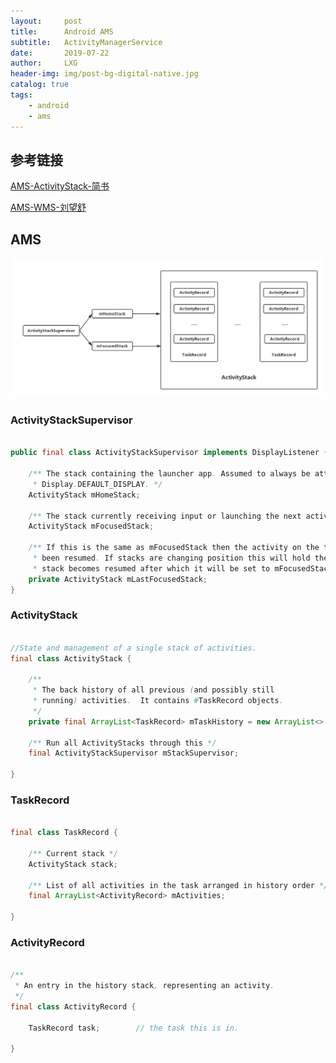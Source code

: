 ```yaml
---
layout:     post
title:      Android AMS
subtitle:   ActivityManagerService
date:       2019-07-22
author:     LXG
header-img: img/post-bg-digital-native.jpg
catalog: true
tags:
    - android
    - ams
---
```


## 参考链接

[AMS-ActivityStack-简书](https://www.jianshu.com/p/94816e52cd77)

[AMS-WMS-刘望舒](https://www.jianshu.com/nb/15245431)

## AMS

![ams_activity_stack](/images/ams/ams_activity_stack.png)

### ActivityStackSupervisor

```java

public final class ActivityStackSupervisor implements DisplayListener {

    /** The stack containing the launcher app. Assumed to always be attached to
     * Display.DEFAULT_DISPLAY. */
    ActivityStack mHomeStack;

    /** The stack currently receiving input or launching the next activity. */
    ActivityStack mFocusedStack;

    /** If this is the same as mFocusedStack then the activity on the top of the focused stack has
     * been resumed. If stacks are changing position this will hold the old stack until the new
     * stack becomes resumed after which it will be set to mFocusedStack. */
    private ActivityStack mLastFocusedStack;
}

```


### ActivityStack

```java

//State and management of a single stack of activities.
final class ActivityStack {

    /**
     * The back history of all previous (and possibly still
     * running) activities.  It contains #TaskRecord objects.
     */
    private final ArrayList<TaskRecord> mTaskHistory = new ArrayList<>();

    /** Run all ActivityStacks through this */
    final ActivityStackSupervisor mStackSupervisor;

}

```

### TaskRecord

```java

final class TaskRecord {

    /** Current stack */
    ActivityStack stack;

    /** List of all activities in the task arranged in history order */
    final ArrayList<ActivityRecord> mActivities;

}

```

### ActivityRecord

```java

/**
 * An entry in the history stack, representing an activity.
 */
final class ActivityRecord {

    TaskRecord task;        // the task this is in.

}

```


